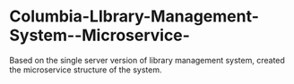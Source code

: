 # Columbia-LIbrary-Management-System--Microservice-
Based on the single server version of library management system, created the microservice structure of the system.
